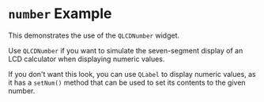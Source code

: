 # `number` Example

This demonstrates the use of the `QLCDNumber` widget.

Use `QLCDNumber` if you want to simulate the seven-segment display of
an LCD calculator when displaying numeric values.

If you don't want this look, you can use `QLabel` to display numeric values,
as it has a `setNum()` method that can be used to set its contents to the
given number.
